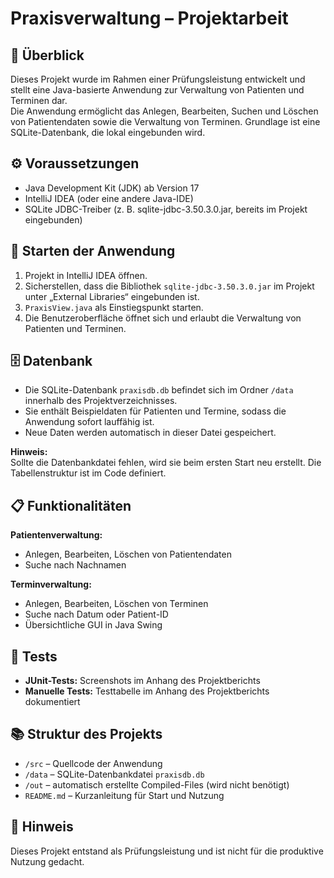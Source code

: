 # Praxisverwaltung – Projektarbeit

## 📌 Überblick

Dieses Projekt wurde im Rahmen einer Prüfungsleistung entwickelt und stellt eine Java-basierte Anwendung zur Verwaltung von Patienten und Terminen dar.  
Die Anwendung ermöglicht das Anlegen, Bearbeiten, Suchen und Löschen von Patientendaten sowie die Verwaltung von Terminen. Grundlage ist eine SQLite-Datenbank, die lokal eingebunden wird.

## ⚙️ Voraussetzungen

- Java Development Kit (JDK) ab Version 17
- IntelliJ IDEA (oder eine andere Java-IDE)
- SQLite JDBC-Treiber (z. B. sqlite-jdbc-3.50.3.0.jar, bereits im Projekt eingebunden)

## 🚀 Starten der Anwendung

1. Projekt in IntelliJ IDEA öffnen.
2. Sicherstellen, dass die Bibliothek `sqlite-jdbc-3.50.3.0.jar` im Projekt unter „External Libraries“ eingebunden ist.
3. `PraxisView.java` als Einstiegspunkt starten.
4. Die Benutzeroberfläche öffnet sich und erlaubt die Verwaltung von Patienten und Terminen.

## 🗄️ Datenbank

- Die SQLite-Datenbank `praxisdb.db` befindet sich im Ordner `/data` innerhalb des Projektverzeichnisses.
- Sie enthält Beispieldaten für Patienten und Termine, sodass die Anwendung sofort lauffähig ist.
- Neue Daten werden automatisch in dieser Datei gespeichert.

**Hinweis:**  
Sollte die Datenbankdatei fehlen, wird sie beim ersten Start neu erstellt. Die Tabellenstruktur ist im Code definiert.

## 📋 Funktionalitäten

**Patientenverwaltung:**
- Anlegen, Bearbeiten, Löschen von Patientendaten
- Suche nach Nachnamen

**Terminverwaltung:**
- Anlegen, Bearbeiten, Löschen von Terminen
- Suche nach Datum oder Patient-ID
- Übersichtliche GUI in Java Swing

## 🧪 Tests

- **JUnit-Tests:** Screenshots im Anhang des Projektberichts
- **Manuelle Tests:** Testtabelle im Anhang des Projektberichts dokumentiert

## 📚 Struktur des Projekts

- `/src` – Quellcode der Anwendung
- `/data` – SQLite-Datenbankdatei `praxisdb.db`
- `/out` – automatisch erstellte Compiled-Files (wird nicht benötigt)
- `README.md` – Kurzanleitung für Start und Nutzung

## 👤 Hinweis

Dieses Projekt entstand als Prüfungsleistung und ist nicht für die produktive Nutzung gedacht.
